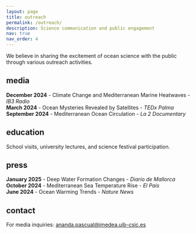```yaml
---
layout: page
title: outreach
permalink: /outreach/
description: Science communication and public engagement
nav: true
nav_order: 4
---
```


We believe in sharing the excitement of ocean science with the public through various outreach activities.

## media

**December 2024** - Climate Change and Mediterranean Marine Heatwaves - *IB3 Radio*  
**March 2024** - Ocean Mysteries Revealed by Satellites - *TEDx Palma*  
**September 2024** - Mediterranean Ocean Circulation - *La 2 Documentary*

## education

School visits, university lectures, and science festival participation.

## press

**January 2025** - Deep Water Formation Changes - *Diario de Mallorca*  
**October 2024** - Mediterranean Sea Temperature Rise - *El País*  
**June 2024** - Ocean Warming Trends - *Nature News*

## contact

For media inquiries: [ananda.pascual@imedea.uib-csic.es](mailto:ananda.pascual@imedea.uib-csic.es)
